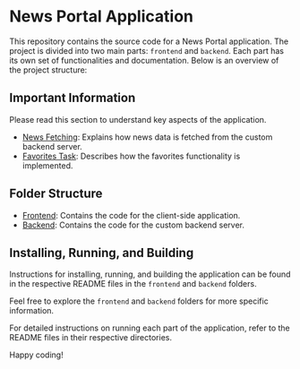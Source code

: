# News Portal Application

This repository contains the source code for a News Portal application. The project is divided into two main parts: `frontend` and `backend`. Each part has its own set of functionalities and documentation. Below is an overview of the project structure:

## Important Information

Please read this section to understand key aspects of the application.

- [News Fetching](frontend/README.md#news-fetching): Explains how news data is fetched from the custom backend server.
- [Favorites Task](frontend/README.md#favorites-task): Describes how the favorites functionality is implemented.

## Folder Structure

- [Frontend](frontend/README.md): Contains the code for the client-side application.
- [Backend](backend/README.md): Contains the code for the custom backend server.

## Installing, Running, and Building

Instructions for installing, running, and building the application can be found in the respective README files in the `frontend` and `backend` folders.

Feel free to explore the `frontend` and `backend` folders for more specific information.

For detailed instructions on running each part of the application, refer to the README files in their respective directories.

Happy coding!
